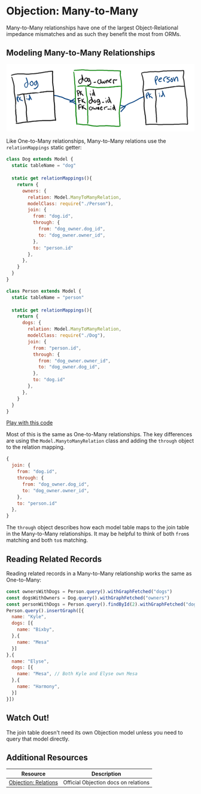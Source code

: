 # Objection: Many-to-Many

Many-to-Many relationships have one of the largest Object-Relational impedance mismatches and as such they benefit the most from ORMs.

## Modeling Many-to-Many Relationships

![ERD showing a many to many relationship between owners and dogs](assets/dog-erd-mn.png)

Like One-to-Many relationships, Many-to-Many relations use the `relationMappings` static getter:

```js
class Dog extends Model {
  static tableName = "dog"

  static get relationMappings(){
    return {
      owners: {
        relation: Model.ManyToManyRelation,
        modelClass: require("./Person"),
        join: {
          from: "dog.id",
          through: {
            from: "dog_owner.dog_id",
            to: "dog_owner.owner_id",
          },
          to: "person.id"
        },
      },
    }
  }
}
```

```js
class Person extends Model {
  static tableName = "person"

  static get relationMappings(){
    return {
      dogs: {
        relation: Model.ManyToManyRelation,
        modelClass: require("./Dog"),
        join: {
          from: "person.id",
          through: {
            from: "dog_owner.owner_id",
            to: "dog_owner.dog_id",
          },
          to: "dog.id"
        },
      },
    }
  }
}
```

[Play with this code](https://codesandbox.io/s/relaxed-shannon-5y30d)

Most of this is the same as One-to-Many relationships. The key differences are using the `Model.ManytoManyRelation` class and adding the `through` object to the relation mapping.

```js
{
  join: {
    from: "dog.id",
    through: {
      from: "dog_owner.dog_id",
      to: "dog_owner.owner_id",
    },
    to: "person.id"
  },
}
```

The `through` object describes how each model table maps to the join table in the Many-to-Many relationships. It may be helpful to think of both `from`s matching and both `to`s matching.

## Reading Related Records

Reading related records in a Many-to-Many relationship works the same as One-to-Many:

```js
const ownersWithDogs = Person.query().withGraphFetched("dogs")
const dogsWithOwners = Dog.query().withGraphFetched("owners")
const personWithDogs = Person.query().findById(2).withGraphFetched("dogs")
Person.query().insertGraph([{
  name: "Kyle",
  dogs: [{
    name: "Bixby",
  },{
    name: "Mesa"
  }]
},{
  name: "Elyse",
  dogs: [{
    name: "Mesa", // Both Kyle and Elyse own Mesa
  },{
    name: "Harmony",
  }]
}])
```

## Watch Out!

The join table doesn't need its own Objection model unless you need to query that model directly.

## Additional Resources

| Resource | Description |
| --- | --- |
| [Objection: Relations](https://vincit.github.io/objection.js/guide/relations.html#examples) | Official Objection docs on relations |

